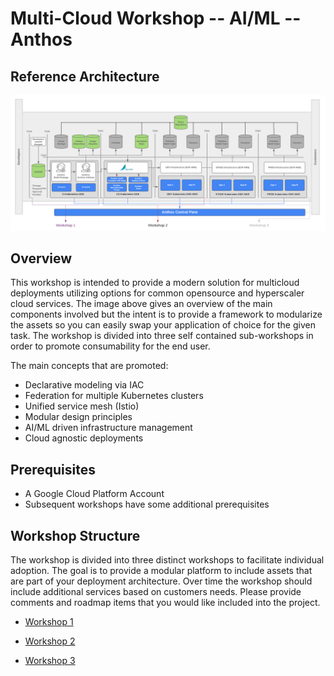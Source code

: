 #   Multi-Cloud Workshop -- AI/ML -- Anthos
## Reference Architecture

![Workshop Screenshot](images/multi-cloud-arch.png?raw=true "Workshop Diagram")

## Overview

This workshop is intended to provide a modern solution for multicloud deployments utilizing options for common opensource and hyperscaler cloud services.  The image above gives an overview of the main components involved but the intent is to provide a framework to modularize the assets so you can easily swap your application of choice for the given task.  The workshop is divided into three self contained sub-workshops in order to promote consumability for the end user. 

The main concepts that are promoted:
*  Declarative modeling via IAC 
*  Federation for multiple Kubernetes clusters
*  Unified service mesh (Istio)
*  Modular design principles
*  AI/ML driven infrastructure management
*  Cloud agnostic deployments

## Prerequisites
*  A Google Cloud Platform Account
*  Subsequent workshops have some additional prerequisites

## Workshop Structure
The workshop is divided into three distinct workshops to facilitate individual adoption. The goal is to provide a modular platform to include assets that are part of your deployment architecture. Over time the workshop should include additional services based on customers needs. Please provide comments and roadmap items that you would like included into the project.

+ [Workshop 1](https://github.com/tgaillard1/multi-cloud-workshop/blob/master/workshop1.md "Workshop 1")

+ [Workshop 2](https://github.com/tgaillard1/multi-cloud-workshop/blob/master/workshop2.md "Workshop 2")

+ [Workshop 3](https://github.com/tgaillard1/multi-cloud-workshop/blob/master/workshop3.md "Workshop 3")
